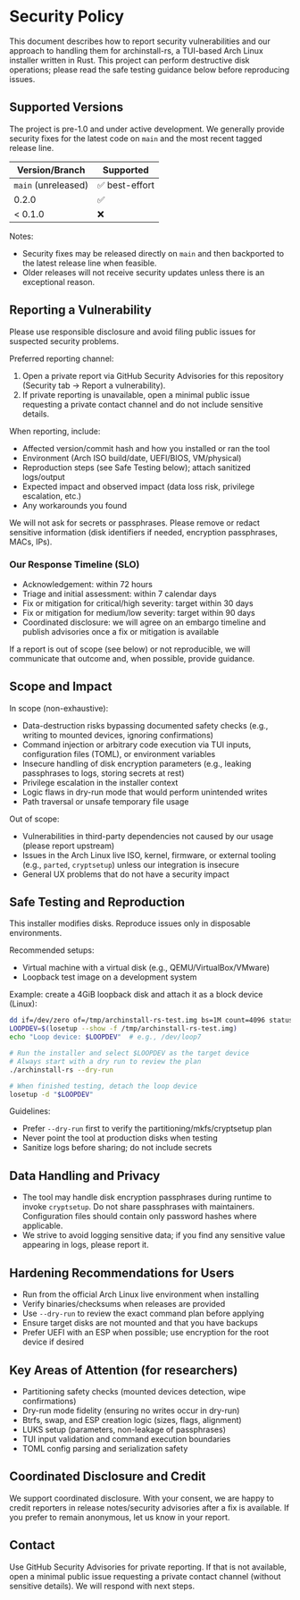 # Security Policy

This document describes how to report security vulnerabilities and our approach to handling them for archinstall-rs, a TUI-based Arch Linux installer written in Rust. This project can perform destructive disk operations; please read the safe testing guidance below before reproducing issues.

## Supported Versions

The project is pre-1.0 and under active development. We generally provide security fixes for the latest code on `main` and the most recent tagged release line.

| Version/Branch | Supported |
| -------------- | --------- |
| `main` (unreleased) | ✅ best-effort |
| 0.2.0 | ✅ |
| < 0.1.0 | :x: |

Notes:
- Security fixes may be released directly on `main` and then backported to the latest release line when feasible.
- Older releases will not receive security updates unless there is an exceptional reason.

## Reporting a Vulnerability

Please use responsible disclosure and avoid filing public issues for suspected security problems.

Preferred reporting channel:
1. Open a private report via GitHub Security Advisories for this repository (Security tab → Report a vulnerability).
2. If private reporting is unavailable, open a minimal public issue requesting a private contact channel and do not include sensitive details.

When reporting, include:
- Affected version/commit hash and how you installed or ran the tool
- Environment (Arch ISO build/date, UEFI/BIOS, VM/physical)
- Reproduction steps (see Safe Testing below); attach sanitized logs/output
- Expected impact and observed impact (data loss risk, privilege escalation, etc.)
- Any workarounds you found

We will not ask for secrets or passphrases. Please remove or redact sensitive information (disk identifiers if needed, encryption passphrases, MACs, IPs).

### Our Response Timeline (SLO)
- Acknowledgement: within 72 hours
- Triage and initial assessment: within 7 calendar days
- Fix or mitigation for critical/high severity: target within 30 days
- Fix or mitigation for medium/low severity: target within 90 days
- Coordinated disclosure: we will agree on an embargo timeline and publish advisories once a fix or mitigation is available

If a report is out of scope (see below) or not reproducible, we will communicate that outcome and, when possible, provide guidance.

## Scope and Impact

In scope (non-exhaustive):
- Data-destruction risks bypassing documented safety checks (e.g., writing to mounted devices, ignoring confirmations)
- Command injection or arbitrary code execution via TUI inputs, configuration files (TOML), or environment variables
- Insecure handling of disk encryption parameters (e.g., leaking passphrases to logs, storing secrets at rest)
- Privilege escalation in the installer context
- Logic flaws in dry-run mode that would perform unintended writes
- Path traversal or unsafe temporary file usage

Out of scope:
- Vulnerabilities in third-party dependencies not caused by our usage (please report upstream)
- Issues in the Arch Linux live ISO, kernel, firmware, or external tooling (e.g., `parted`, `cryptsetup`) unless our integration is insecure
- General UX problems that do not have a security impact

## Safe Testing and Reproduction

This installer modifies disks. Reproduce issues only in disposable environments.

Recommended setups:
- Virtual machine with a virtual disk (e.g., QEMU/VirtualBox/VMware)
- Loopback test image on a development system

Example: create a 4GiB loopback disk and attach it as a block device (Linux):

```bash
dd if=/dev/zero of=/tmp/archinstall-rs-test.img bs=1M count=4096 status=progress
LOOPDEV=$(losetup --show -f /tmp/archinstall-rs-test.img)
echo "Loop device: $LOOPDEV"  # e.g., /dev/loop7

# Run the installer and select $LOOPDEV as the target device
# Always start with a dry run to review the plan
./archinstall-rs --dry-run

# When finished testing, detach the loop device
losetup -d "$LOOPDEV"
```

Guidelines:
- Prefer `--dry-run` first to verify the partitioning/mkfs/cryptsetup plan
- Never point the tool at production disks when testing
- Sanitize logs before sharing; do not include secrets

## Data Handling and Privacy

- The tool may handle disk encryption passphrases during runtime to invoke `cryptsetup`. Do not share passphrases with maintainers. Configuration files should contain only password hashes where applicable.
- We strive to avoid logging sensitive data; if you find any sensitive value appearing in logs, please report it.

## Hardening Recommendations for Users

- Run from the official Arch Linux live environment when installing
- Verify binaries/checksums when releases are provided
- Use `--dry-run` to review the exact command plan before applying
- Ensure target disks are not mounted and that you have backups
- Prefer UEFI with an ESP when possible; use encryption for the root device if desired

## Key Areas of Attention (for researchers)

- Partitioning safety checks (mounted devices detection, wipe confirmations)
- Dry-run mode fidelity (ensuring no writes occur in dry-run)
- Btrfs, swap, and ESP creation logic (sizes, flags, alignment)
- LUKS setup (parameters, non-leakage of passphrases)
- TUI input validation and command execution boundaries
- TOML config parsing and serialization safety

## Coordinated Disclosure and Credit

We support coordinated disclosure. With your consent, we are happy to credit reporters in release notes/security advisories after a fix is available. If you prefer to remain anonymous, let us know in your report.

## Contact

Use GitHub Security Advisories for private reporting. If that is not available, open a minimal public issue requesting a private contact channel (without sensitive details). We will respond with next steps.
